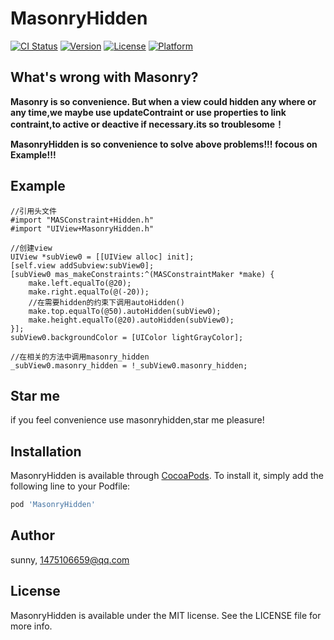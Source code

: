 # MasonryHidden

[![CI Status](https://img.shields.io/travis/sunny/MasonryHidden.svg?style=flat)](https://travis-ci.org/sunny/MasonryHidden)
[![Version](https://img.shields.io/cocoapods/v/MasonryHidden.svg?style=flat)](https://cocoapods.org/pods/MasonryHidden)
[![License](https://img.shields.io/cocoapods/l/MasonryHidden.svg?style=flat)](https://cocoapods.org/pods/MasonryHidden)
[![Platform](https://img.shields.io/cocoapods/p/MasonryHidden.svg?style=flat)](https://cocoapods.org/pods/MasonryHidden)

## What's wrong with Masonry?
**Masonry is so convenience. But when a view could hidden any where or any time,we maybe use updateContraint or use properties to link contraint,to active or deactive if necessary.its so troublesome！**

**MasonryHidden is so convenience to solve above problems!!! focous on Example!!!**


## Example

```obj-c
//引用头文件
#import "MASConstraint+Hidden.h"
#import "UIView+MasonryHidden.h"

//创建view
UIView *subView0 = [[UIView alloc] init];
[self.view addSubview:subView0];
[subView0 mas_makeConstraints:^(MASConstraintMaker *make) {
    make.left.equalTo(@20);
    make.right.equalTo(@(-20));
    //在需要hidden的约束下调用autoHidden()
    make.top.equalTo(@50).autoHidden(subView0);
    make.height.equalTo(@20).autoHidden(subView0);
}];
subView0.backgroundColor = [UIColor lightGrayColor];

//在相关的方法中调用masonry_hidden
_subView0.masonry_hidden = !_subView0.masonry_hidden;

```

## Star me

if you feel convenience use masonryhidden,star me pleasure!


## Installation

MasonryHidden is available through [CocoaPods](https://cocoapods.org). To install
it, simply add the following line to your Podfile:

```ruby
pod 'MasonryHidden'
```

## Author

sunny, 1475106659@qq.com

## License

MasonryHidden is available under the MIT license. See the LICENSE file for more info.

